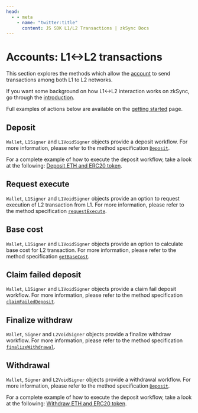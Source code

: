 ```yaml
---
head:
  - - meta
    - name: "twitter:title"
      content: JS SDK L1/L2 Transactions | zkSync Docs
---
```


# Accounts: L1<->L2 transactions

This section explores the methods which allow the [account](./accounts.md) to send transactions among both L1 to L2 networks.

If you want some background on how L1<->L2 interaction works on zkSync, go through the [introduction](../../../developer-reference/l1-l2-interop.md).

Full examples of actions below are available on the [getting started](./getting-started.md) page.

## Deposit

`Wallet`, `L1Signer` and `L1VoidSigner` objects provide a deposit workflow. For more information, please refer to the method specification [`Deposit`](accounts.md#deposit).

For a complete example of how to execute the deposit workflow, take a look at the following: [Deposit ETH and ERC20 token](examples/deposit.md).

## Request execute

`Wallet`, `L1Signer` and `L1VoidSigner` objects provide an option to request execution of L2 transaction from L1. For more information, please refer
to the method specification [`requestExecute`](accounts.md#requestexecute).

## Base cost

`Wallet`, `L1Signer` and `L1VoidSigner` objects provide an option to calculate base cost for L2 transaction. For more information, please refer to the
method specification [`getBaseCost`](accounts.md#getbasecost).

## Claim failed deposit

`Wallet`, `L1Signer` and `L1VoidSigner` objects provide a claim fail deposit workflow. For more information, please refer to the method specification
[`claimFailedDeposit`](accounts.md#claimfaileddeposit).

## Finalize withdraw

`Wallet`, `Signer` and `L2VoidSigner` objects provide a finalize withdraw workflow. For more information, please refer to the method specification
[`finalizeWithdrawal`](accounts.md#finalizewithdrawal).

## Withdrawal

`Wallet`, `Signer` and `L2VoidSigner` objects provide a withdrawal workflow. For more information, please refer to the method specification [`Deposit`](accounts.md#deposit).

For a complete example of how to execute the deposit workflow, take a look at the following: [Withdraw ETH and ERC20 token](examples/withdraw.md).
